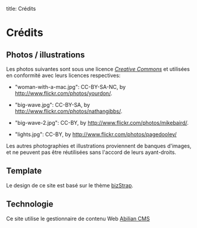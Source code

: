 title: Crédits

# Crédits

## Photos / illustrations

Les photos suivantes sont sous une licence
<em>[Creative Commons](http://creativecommons.org/)</em> et utilisées en
conformité avec leurs licences respectives:

- "woman-with-a-mac.jpg": CC-BY-SA-NC, by <http://www.flickr.com/photos/yourdon/>.

- "big-wave.jpg": CC-BY-SA, by <http://www.flickr.com/photos/nathangibbs/>.

- "big-wave-2.jpg": CC-BY, by <http://www.flickr.com/photos/mikebaird/>.

- "lights.jpg": CC-BY, by <http://www.flickr.com/photos/pagedooley/>

Les autres photographies et illustrations proviennent de banques d'images, et
ne peuvent pas être réutilisées sans l'accord de leurs ayant-droits.

## Template

Le design de ce site est basé sur le thème [bizStrap](https://wrapbootstrap.com/theme/bizstrap-clean-modern-business-theme-WB0025522).

## Technologie

Ce site utilise le gestionnaire de contenu Web [Abilian CMS](/)